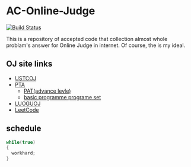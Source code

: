 # AC-Online-Judge
[![Build Status](https://travis-ci.com/Sunrisepeak/AC-Online-Judge.svg?branch=master)](https://travis-ci.com/Sunrisepeak/AC-Online-Judge)

This is a repository of accepted code that collection almost whole problam's answer for Online Judge in internet. Of course, the is my ideal.

## OJ site links
+ [USTCOJ](https://oj.ustc.edu.cn/#/)
+ [PTA](https://pintia.cn/)
	+ [PAT(advance levle)](https://pintia.cn/problem-sets/994805342720868352/problems)
	+ [basic programme programe set](https://pintia.cn/problem-sets/14/problems)
+ [LUOGUOJ](https://www.luogu.org/)
+ [LeetCode](https://leetcode.com/)

## schedule
```c++
while(true)
{
  workhard;
}
```
